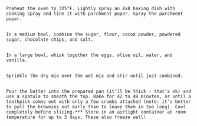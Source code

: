     Preheat the oven to 325°F. Lightly spray an 8x8 baking dish with cooking spray and line it with parchment paper. Spray the parchment paper.


    In a medium bowl, combine the sugar, flour, cocoa powder, powdered sugar, chocolate chips, and salt.


    In a large bowl, whisk together the eggs, olive oil, water, and vanilla.


    Sprinkle the dry mix over the wet mix and stir until just combined.


    Pour the batter into the prepared pan (it'll be thick - that's ok) and use a spatula to smooth the top. Bake for 42 to 48 minutes, or until a toothpick comes out with only a few crumbs attached (note: it's better to pull the brownies out early than to leave them in too long). Cool completely before slicing.*** Store in an airtight container at room temperature for up to 3 days. These also freeze well!